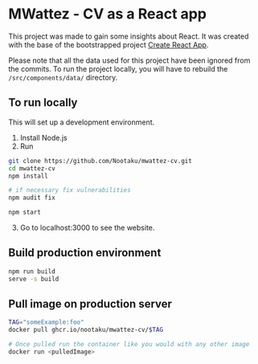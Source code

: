 # MWattez - CV as a React app

This project was made to gain some insights about React. It was created with the base of the bootstrapped project [Create React App](https://github.com/facebook/create-react-app).

Please note that all the data used for this project have been ignored from the commits. To run the project locally, you will have to rebuild the `/src/components/data/` directory.

## To run locally

This will set up a development environment.

1. Install Node.js
2. Run

```bash
git clone https://github.com/Nootaku/mwattez-cv.git
cd mwattez-cv
npm install

# if necessary fix vulnerabilities
npm audit fix

npm start
```

3. Go to localhost:3000 to see the website.

## Build production environment

```bash
npm run build
serve -s build
```

## Pull image on production server
```bash
TAG="someExample:foo"
docker pull ghcr.io/nootaku/mwattez-cv/$TAG

# Once pulled run the container like you would with any other image
docker run <pulledImage>
```
